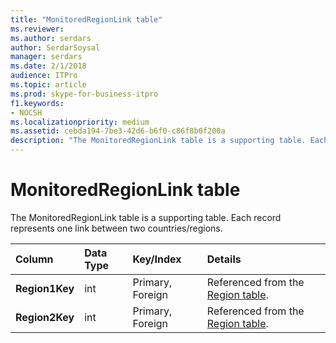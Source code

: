 ```yaml
---
title: "MonitoredRegionLink table"
ms.reviewer: 
ms.author: serdars
author: SerdarSoysal
manager: serdars
ms.date: 2/1/2018
audience: ITPro
ms.topic: article
ms.prod: skype-for-business-itpro
f1.keywords:
- NOCSH
ms.localizationpriority: medium
ms.assetid: cebda194-7be3-42d6-b6f0-c86f8b0f200a
description: "The MonitoredRegionLink table is a supporting table. Each record represents one link between two countries/regions."
---
```


# MonitoredRegionLink table
 
The MonitoredRegionLink table is a supporting table. Each record represents one link between two countries/regions.
  
|**Column**|**Data Type**|**Key/Index**|**Details**|
|:-----|:-----|:-----|:-----|
|**Region1Key** <br/> |int  <br/> |Primary, Foreign  <br/> |Referenced from the [Region table](region.md).  <br/> |
|**Region2Key** <br/> |int  <br/> |Primary, Foreign  <br/> |Referenced from the [Region table](region.md).  <br/> |
   

